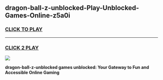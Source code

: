 
## dragon-ball-z-unblocked-Play-Unblocked-Games-Online-z5a0i
<h3>
<a href="https://premium76.site?title=dragon-ball-z-unblocked&ref=25A">CLICK TO PLAY</a></h3>
<hr>

<h3>
<a href="https://premium76.site?title=dragon-ball-z-unblocked&ref=25A">CLICK 2 PLAY</a>
  
</h3>

<a href="https://premium76.site?title=dragon-ball-z-unblocked&ref=25A"><img src="https://clearcache.store/games.png"></a>


**dragon-ball-z-unblocked games unblocked: Your Gateway to Fun and Accessible Online Gaming**
